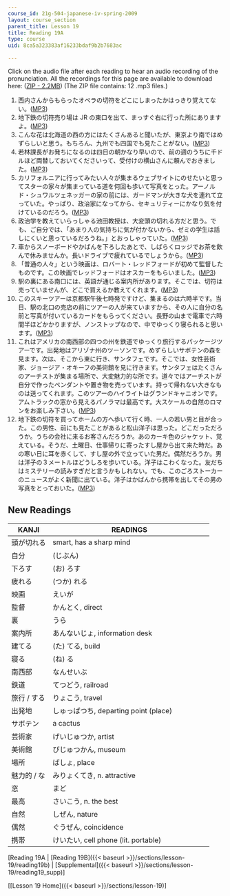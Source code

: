 ```yaml
---
course_id: 21g-504-japanese-iv-spring-2009
layout: course_section
parent_title: Lesson 19
title: Reading 19A
type: course
uid: 8ca5a323383af16233bdaf9b2b7683ac

---
```


Click on the audio file after each reading to hear an audio recording of the pronunciation. All the recordings for this page are available to download here: ([ZIP - 2.2MB](/coursemedia/21g-504-japanese-iv-spring-2009/d0f90a8edfed2dfa7b8a1a517599f462_Read19A_audio.zip)) (The ZIP file contains: 12 .mp3 files.)

1.  西内さんからもらったオペラの切符をどこにしまったかはっきり覚えてない。([MP3](/coursemedia/21g-504-japanese-iv-spring-2009/bc4e8ead02082b6e248b1e826802b45a_Lesson19A1.mp3))
2.  地下鉄の切符売り場は JR の東口を出て、まっすぐ右に行った所にありますよ。([MP3](/coursemedia/21g-504-japanese-iv-spring-2009/24b8bd5775598cbad3d62ee791469c15_Lesson19A2.mp3))
3.  こんな花は北海道の西の方にはたくさんあると聞いたが、東京より南ではめずらしいと思う。もちろん、九州でも四国でも見たことがない。([MP3](/coursemedia/21g-504-japanese-iv-spring-2009/a924515c86837ec1d09d39f9b89e9dab_Lesson19A3.mp3))
4.  若林課長がお発ちになるのは四日の朝かなり早いので、前の週のうちに千ドルほど両替しておいてくださいって、受付けの横山さんに頼んでおきました。([MP3](/coursemedia/21g-504-japanese-iv-spring-2009/172cefd55b21ad2952a7b0a4b603c25a_Lesson19A4.mp3))
5.  カリフォルニアに行ってみたい人々が集まるウェブサイトにのせたいと思ってスターの家々が集まっている道を何回も歩いて写真をとった。アーノルド・シュワルツェネッガーの家の前には、ガードマンが大きな犬を連れて立っていた。やっぱり、政治家になってから、セキュリティーにかなり気を付けているのだろう。([MP3](/coursemedia/21g-504-japanese-iv-spring-2009/f4808ec72af3f40c4677470b41397427_Lesson19A5.mp3))
6.  政治学を教えていらっしゃる池田教授は、大変頭の切れる方だと思う。でも、ご自分では、「あまり人の気持ちに気が付かないから、ゼミの学生は話しにくいと思っているだろうね。」とおっしゃっていた。([MP3](/coursemedia/21g-504-japanese-iv-spring-2009/095433142d387b8579c3da110b96992e_Lesson19A6.mp3))
7.  車からスノーボードやかばんを下ろしたあとで、しばらくロッジでお茶を飲んで休みませんか。長いドライブで疲れているでしょうから。([MP3](/coursemedia/21g-504-japanese-iv-spring-2009/d759ecc31100f97c9e6862aae29edb03_Lesson19A7.mp3))
8.  「普通の人々」という映画は、ロバート・レッドフォードが初めて監督したものです。この映画でレッドフォードはオスカーをもらいました。([MP3](/coursemedia/21g-504-japanese-iv-spring-2009/1a70e7c2c15098d4f7b14c17efe6b021_Lesson19A8.mp3))
9.  駅の裏にある南口には、英語が通じる案内所があります。そこでは、切符は売っていませんが、どこで買えるか教えてくれます。([MP3](/coursemedia/21g-504-japanese-iv-spring-2009/a64b37b10ac9c25d7dc61be59eb80773_Lesson19A9.mp3))
10.  このスキーツアーは京都駅午後七時発ですけど、集まるのは六時半です。当日、駅の北口の売店の前にツアーの人が来ていますから、その人に自分の名前と写真が付いているカードをもらってください。長野の山まで電車で六時間半ほどかかりますが、ノンストップなので、中でゆっくり寝られると思います。([MP3](/coursemedia/21g-504-japanese-iv-spring-2009/c51746e0827cff44ee732a822d0ee90f_Lesson19A10.mp3))
11.  これはアメリカの南西部の四つの州を鉄道でゆっくり旅行するパッケージツアーです。出発地はアリゾナ州のツーソンです。めずらしいサボテンの森を見ます。次は、そこから東に行き、サンタフェです。そこでは、女性芸術家、ジョージア・オキーフの美術館を見に行きます。サンタフェはたくさんのアーチストが集まる場所で、大変魅力的な所です。道々ではアーチストが自分で作ったペンダントや置き物を売っています。持って帰れない大きなものは送ってくれます。このツアーのハイライトはグランドキャニオンです。アムトラックの窓から見えるパノラマは最高です。大スケールの自然のロマンをお楽しみ下さい。([MP3](/coursemedia/21g-504-japanese-iv-spring-2009/802f652e69d795b74aa8e69282f35d9f_Lesson19A11.mp3))
12.  地下鉄の切符を買ってホームの方へ歩いて行く時、一人の若い男と目が合った。この男性、前にも見たことがあると松山洋子は思った。どこだっただろうか。うちの会社に来るお客さんだろうか。あのカーキ色のジャケット、覚えている。そうだ、土曜日、仕事帰りに寄ったすし屋から出て来た時だ。あの寒い日に耳を赤くして、すし屋の外で立っていた男だ。偶然だろうか。男は洋子の３メートルほどうしろを歩いている。洋子はこわくなった。友だちはミステリーの読みすぎだと言うかもしれない。でも、このごろストーカーのニュースがよく新聞に出ている。洋子はかばんから携帯を出してその男の写真をとっておいた。([MP3](/coursemedia/21g-504-japanese-iv-spring-2009/3616ce8646b73e548cf9b2e6bcb6bee5_Lesson19A12.mp3))

New Readings
------------

| KANJI | READINGS |
| --- | --- |
| 頭が切れる | smart, has a sharp mind |
| 自分 | (じぶん) |
| 下ろす | (お) ろす |
| 疲れる | (つか) れる |
| 映画 | えいが |
| 監督 | かんとく, direct |
| 裏 | うら |
| 案内所 | あんないじょ, information desk |
| 建てる | (た) てる, build |
| 寝る | (ね) る |
| 南西部 | なんせいぶ |
| 鉄道 | てつどう, railroad |
| 旅行 / する | りょこう, travel |
| 出発地 | しゅっぱつち, departing point (place) |
| サボテン | a cactus |
| 芸術家 | げいじゅつか, artist |
| 美術館 | びじゅつかん, museum |
| 場所 | ばしょ, place |
| 魅力的 / な | みりょくてき, n. attractive |
| 窓 | まど　　　　　 　　　　　　　　　　　　　　　 |
| 最高 | さいこう, n. the best |
| 自然 | しぜん, nature |
| 偶然 | ぐうぜん, coincidence |
| 携帯 | けいたい, cell phone (lit. portable) 

\[Reading 19A | [Reading 19B]({{< baseurl >}}/sections/lesson-19/reading19b) | [Supplemental]({{< baseurl >}}/sections/lesson-19/reading19_supp)\]

\[[Lesson 19 Home]({{< baseurl >}}/sections/lesson-19)\]